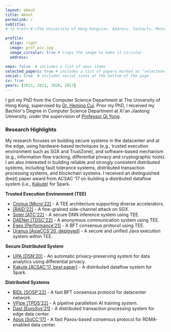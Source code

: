 ```yaml
---
layout: about
title: About
permalink: /
subtitle: 
# <a href='#'>The University of Hong Kong</a>. Address. Contacts. Moto. Etc.

profile:
  align: right
  image: prof_pic.jpg
  image_circular: true # crops the image to make it circular
  address:

news: false  # includes a list of news items
selected_papers: true # includes a list of papers marked as "selected={true}"
social: true  # includes social icons at the bottom of the page
cv: true
years: [2022, 2021, 2020, 2017]
---
```


I got my PhD from the Computer Science Department at The University of Hong Kong, supervised by [Dr. Heming Cui](https://i.cs.hku.hk/~heming). Prior my PhD, I received my Bachlor's Degree in Computer Science Department at Xi'an Jiaotong University, under the supervision of [Professor Qi Yong](http://www.cs.xjtu.edu.cn/info/1267/1425.htm).

### Research Highlights

My research focuses on building secure systems in the datacenter and at the edge, using hardware-based techniques (e.g., trusted execution environment such as SGX and TrustZone), and software-based mechanism (e.g., information flow tracking, differential privacy and cryptographic tools). I am also interested in building reliable and strongly consistent distributed systems, including fault tolerance systems, distributed transaction processing systems, and blockchain systems. I received an distinguished (best) paper award from ACSAC ’17 on building a distributed dataflow system (i.e., [Kakute](https://jianyu-m.github.io#kakute)) for Spark.

**Trusted Execution Environment (TEE)**
  + [Cronus [Micro'22]](https://jianyu-m.github.io#cronus) - A TEE architecture supporting diverse accelerators.
  + [[RAID'22]](https://jianyu-m.github.io#janitor) - A fine-grained side-channel attack on SGX.
  + [Soter [ATC'22]](https://jianyu-m.github.io#soter) - A secure DNN inference system using TEE.
  + [DAENet [TDSC'22]](https://jianyu-m.github.io#daenet) - A anonymous communication system using TEE.
  + [Eges [Performance'21]](https://jianyu-m.github.io#eges) - A BFT consensus protocol using TEE.
  + [Uranus [AsiaCCS'20, deployed]](https://jianyu-m.github.io#uranus) - A secure and unified Java execution system within TEE.

**Secure Distributed System**
  + [UPA [DSN'20]](https://jianyu-m.github.io#uranus) - An automatic privacy-preserving system for data analytics using differential privacy.
  + [Kakute [ACSAC'17, best paper]](https://jianyu-m.github.io#kakute) - A distributed dataflow system for Spark.

**Distributed Systems**
  + [BIDL [SOSP'22]](https://jianyu-m.github.io#bidl) - A fast BFT consensus protocol for datacenter network.
  + [VPipe [TPDS'22]](https://jianyu-m.github.io#vpipe) - A pipeline parallelism AI training system.
  + [Dast [EuroSys'21]](https://jianyu-m.github.io#dast) - A distributed transaction processing system for edge data center.
  + [Apus [SoCC'17]](https://jianyu-m.github.io#apus) - A fast Paxos-based consensus protocol for RDMA-enabled data center.

